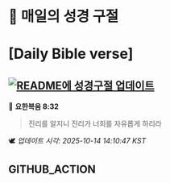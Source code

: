 # 🙏 매일의 성경 구절
# [Daily Bible verse]
## [![README에 성경구절 업데이트](https://github.com/DONGSUKA/first_test/actions/workflows/update-readme-bible.yml/badge.svg)](https://github.com/DONGSUKA/first_test/actions/workflows/update-readme-bible.yml)
<!-- START_BIBLE_VERSE -->
📖 **요한복음 8:32**
> 진리를 알지니 진리가 너희를 자유롭게 하리라

🕊️ _업데이트 시각: 2025-10-14 14:10:47 KST_
  <!-- END_BIBLE_VERSE -->
## GITHUB_ACTION
